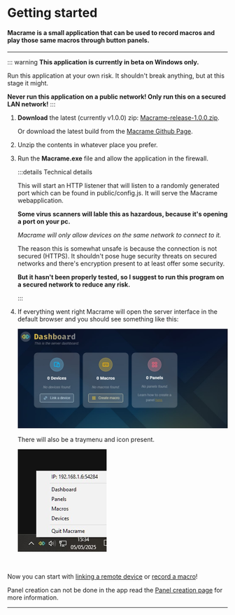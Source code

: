 # Getting started

#### Macrame is a small application that can be used to record macros and play those same macros through button panels.

---

::: warning
**This application is currently in beta on Windows only.**

Run this application at your own risk. It shouldn't break anything, but at this stage it might.

**Never run this application on a public network! Only run this on a secured LAN network!**
:::
&nbsp;

1.  **Download** the latest (currently v1.0.0) zip: [Macrame-release-1.0.0.zip](https://github.com/Macrame-App/Macrame/archive/refs/heads/release/1.0.0.zip).

    Or download the latest build from the [Macrame Github Page](https://github.com/macrame-app/macrame).

2.  Unzip the contents in whatever place you prefer.

3.  Run the **Macrame.exe** file and allow the application in the firewall.

    :::details Technical details

    This will start an HTTP listener that will listen to a randomly generated port which can be found in public/config.js.
    It will serve the Macrame webapplication.

    **Some virus scanners will lable this as hazardous, because it's opening a port on your pc.**

    _Macrame will only allow devices on the same network to connect to it._

    The reason this is somewhat unsafe is because the connection is not secured (HTTPS).
    It shouldn't pose huge security threats on secured networks and there's encryption present to at least offer some security.

    **But it hasn't been properly tested, so I suggest to run this program on a secured network to reduce any risk.**

    :::

4.  If everything went right Macrame will open the server interface in the default browser and you should see something like this:

    ![Macrame Dashboard](/Start-Dashboard.jpg)

    There will also be a traymenu and icon present.

    ![Macrame Tray Menu](/Start-TrayMenu.jpg)

&nbsp;

Now you can start with [linking a remote device](../devices/linking) or [record a macro](../macros/recording)!

Panel creation can not be done in the app read the [Panel creation page](../panels/creation) for more information.

---
